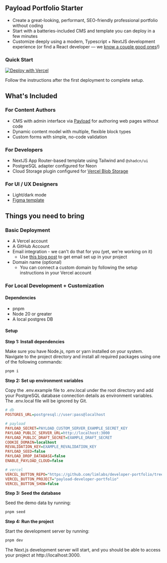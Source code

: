 ## Payload Portfolio Starter

- Create a great-looking, performant, SEO-friendly professional portfolio without coding
- Start with a batteries-included CMS and template you can deploy in a few minutes
- Customize deeply using a modern, Typescript + NextJS development experience (or find a React developer &mdash; we [know a couple good ones](https://liminal.sh)!)

### Quick Start

[![Deploy with Vercel](https://vercel.com/button)](https://vercel.com/new/clone?repository-url=https%3A%2F%2Fgithub.com%2Flimlabs%2Fdeveloper-portfolio&project-name=portfolio-starter&env=PAYLOAD_SECRET&build-command=pnpm%20run%20ci&stores=%5B%7B%22type%22%3A%22postgres%22%7D%2C%7B%22type%22%3A%22blob%22%7D%5D)

Follow the instructions after the first deployment to complete setup.

## What's Included

### For Content Authors

- CMS with admin interface via [Payload](https://github.com/payloadcms/payload) for authoring web pages without code
- Dynamic content model with multiple, flexible block types 
- Custom forms with simple, no-code validation

### For Developers

- NextJS App Router-based template using Tailwind and `@shadcn/ui` 
- PostgreSQL adapter configured for Neon
- Cloud Storage plugin configured for [Vercel Blob Storage](https://vercel.com/docs/storage/vercel-blob)

### For UI / UX Designers

- Light/dark mode
- [Figma template](https://www.figma.com/design/L3gEQtZWCAra7LrpWW3QCy/Payload_Portfolio-Design?node-id=0-1&t=VpsBbc4G1XGAvHKp-1)

## Things you need to bring

### Basic Deployment

- A Vercel account
- A GitHub Account
- Email integration - we can't do that for you (yet, we're working on it)
  - Use [this blog post](https://payloadcms.com/blog/payload-nodemailer-free-and-extensible-email-integration) to get email set up in your project
- Domain name (optional)
  - You can connect a custom domain by following the setup instructions in your Vercel account

### For Local Development + Customization
#### Dependencies
- pnpm
- Node 20 or greater
- A local postgres DB

#### Setup
**Step 1: Install dependencies**

Make sure you have Node.js, npm or yarn installed on your system. Navigate to the project directory and install all required packages using one of the following commands:

```bash
pnpm i
```

**Step 2: Set up environment variables**

Copy the .env.example file to .env.local under the root directory and add your PostgreSQL database connection details as environment variables. The .env.local file will be ignored by Git.

```ini
# db
POSTGRES_URL=postgresql://user:pass@localhost

# payload
PAYLOAD_SECRET=PAYLOAD_CUSTOM_SERVER_EXAMPLE_SECRET_KEY
PAYLOAD_PUBLIC_SERVER_URL=http://localhost:3000
PAYLOAD_PUBLIC_DRAFT_SECRET=EXAMPLE_DRAFT_SECRET
COOKIE_DOMAIN=localhost
REVALIDATION_KEY=EXAMPLE_REVALIDATION_KEY
PAYLOAD_SEED=false
PAYLOAD_DROP_DATABASE=false
ENABLE_PAYLOAD_CLOUD=false

# vercel
VERCEL_BUTTON_REPO="https://github.com/limlabs/developer-portfolio/tree/feat-vercel-deploy"
VERCEL_BUTTON_PROJECT="payload-developer-portfolio"
VERCEL_BUTTON_SHOW=false
```
**Step 3: Seed the database**

Seed the demo data by running:
```bash
pnpm seed
```

**Step 4: Run the project**

Start the development server by running:
```bash
pnpm dev
```

The Next.js development server will start, and you should be able to access your project at http://localhost:3000.
